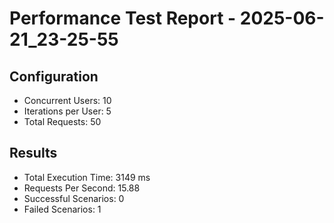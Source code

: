 # Performance Test Report - 2025-06-21_23-25-55

## Configuration
- Concurrent Users: 10
- Iterations per User: 5
- Total Requests: 50

## Results
- Total Execution Time: 3149 ms
- Requests Per Second: 15.88
- Successful Scenarios: 0
- Failed Scenarios: 1
